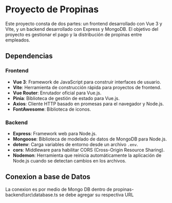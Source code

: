 # Proyecto de Propinas

Este proyecto consta de dos partes: un frontend desarrollado con Vue 3 y Vite, y un backend desarrollado con Express y MongoDB. El objetivo del proyecto es gestionar el pago y la distribución de propinas entre empleados.

## Dependencias

### Frontend

- **Vue 3**: Framework de JavaScript para construir interfaces de usuario.
- **Vite**: Herramienta de construcción rápida para proyectos de frontend.
- **Vue Router**: Enrutador oficial para Vue.js.
- **Pinia**: Biblioteca de gestión de estado para Vue.js.
- **Axios**: Cliente HTTP basado en promesas para el navegador y Node.js.
- **FontAwesome**: Biblioteca de iconos.

### Backend

- **Express**: Framework web para Node.js.
- **Mongoose**: Biblioteca de modelado de datos de MongoDB para Node.js.
- **dotenv**: Carga variables de entorno desde un archivo `.env`.
- **cors**: Middleware para habilitar CORS (Cross-Origin Resource Sharing).
- **Nodemon**: Herramienta que reinicia automáticamente la aplicación de Node.js cuando se detectan cambios en los archivos.

## Conexion a base de Datos
 La conexion es por medio de Mongo DB dentro de propinas-backend\src\database.ts se debe agregar su respectiva URL

